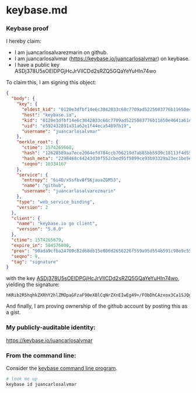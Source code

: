 # keybase.md
### Keybase proof

I hereby claim:

  * I am juancarlosalvarezmarin on github.
  * I am juancarlosalvmar (https://keybase.io/juancarlosalvmar) on keybase.
  * I have a public key ASDj378U5sOEIDPGjHcJrVIlCDd2sRZQ5GQaYeYuHIn74wo

To claim this, I am signing this object:

```json
{
  "body": {
    "key": {
      "eldest_kid": "0120e3dfbf14e6c3842033c68c7709ad5225083776b11650e4641a61e62e1c89fbe30a",
      "host": "keybase.io",
      "kid": "0120e3dfbf14e6c3842033c68c7709ad5225083776b11650e4641a61e62e1c89fbe30a",
      "uid": "e592432891a31a62e1f44eca5489fb19",
      "username": "juancarlosalvmar"
    },
    "merkle_root": {
      "ctime": 1574265668,
      "hash": "12628589aa7ece2064efd784ccb706219d7ab85bb5939c18113f4d553f5e9b48fe965f1e06eb8900aada700ddf4fb2495411572d032e3357a116f89ed7cf6b31",
      "hash_meta": "2298468c44243d30f552cbed95f5899ce93b93329a23ec1be5e33531a3f4a268",
      "seqno": 10334167
    },
    "service": {
      "entropy": "6i4D/xSsfbv8f5KjauaZGM53",
      "name": "github",
      "username": "juancarlosalvarezmarin"
    },
    "type": "web_service_binding",
    "version": 2
  },
  "client": {
    "name": "keybase.io go client",
    "version": "5.0.0"
  },
  "ctime": 1574265679,
  "expire_in": 504576000,
  "prev": "90ada9cfba24709c82d60db15e806d2656226f559a95d554b591c98e9c553fa1",
  "seqno": 9,
  "tag": "signature"
}
```

with the key [ASDj378U5sOEIDPGjHcJrVIlCDd2sRZQ5GQaYeYuHIn74wo](https://keybase.io/juancarlosalvmar), yielding the signature:

```
hKRib2R5hqhkZXRhY2hlZMOpaGFzaF90eXBlCqNrZXnEIwEg49+/FObDhCAzxox3Ca1SJQg3drEWUORkGmHmLhyJ++MKp3BheWxvYWTESpcCCcQgkK2pz7okcJyC1g2xXoBtJlYib1WaldVUtZHJjpxVP6HEIBZMpyY4kfI8qNrQwagL/yRo87b2rRUjbC8gdOB87PULAgHCo3NpZ8RAB7TFsO4Z1VPccHSppkFRxE8s/7gofgvZjBmKz0LrPkXlD/DW0iaTxbUglssemxhS5HUkj7HkQ64gjb6fJJ8bBqhzaWdfdHlwZSCkaGFzaIKkdHlwZQildmFsdWXEIFlfN97l3kdtUzS29N1BFHXqJ4BTtW6UqAjarB1bwmDWo3RhZ80CAqd2ZXJzaW9uAQ==

```

And finally, I am proving ownership of the github account by posting this as a gist.

### My publicly-auditable identity:

https://keybase.io/juancarlosalvmar

### From the command line:

Consider the [keybase command line program](https://keybase.io/download).

```bash
# look me up
keybase id juancarlosalvmar
```
